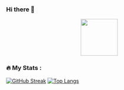 ### Hi there 👋
<div id="header" align="center">
  <img src="https://media.giphy.com/media/TNf5oSRelTeI8/giphy.gif" width="100"/>
</div>

### :fire: My Stats :
[![GitHub Streak](http://github-readme-streak-stats.herokuapp.com?user=anzhaurova&theme=nightowl)](https://git.io/streak-stats)
[![Top Langs](https://github-readme-stats.vercel.app/api/top-langs/?username=anzhaurova&layout=compact&theme=vision-friendly-dark)](https://github.com/anuraghazra/github-readme-stats)
